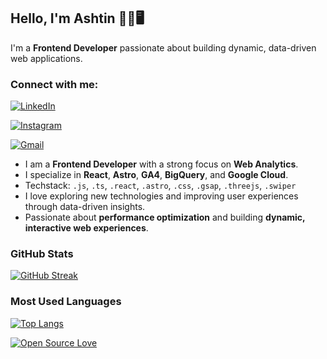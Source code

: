 ## Hello, I'm Ashtin 👋🏻🖥️

I'm a **Frontend Developer** passionate about building dynamic, data-driven web applications.

### Connect with me:

[![LinkedIn](https://img.shields.io/badge/LinkedIn-0077B5?style=for-the-badge&logo=linkedin&logoColor=white)](https://www.linkedin.com/in/ashtin-sotelo-jump/) 

[![Instagram](https://img.shields.io/badge/Instagram-E4405F?style=for-the-badge&logo=instagram&logoColor=white)](https://www.instagram.com/ashh.sotelo/) 

[![Gmail](https://img.shields.io/badge/Gmail-D14836?style=for-the-badge&logo=gmail&logoColor=white)](mailto:ashtinsotelo@gmail.com) 

* I am a **Frontend Developer** with a strong focus on **Web Analytics**. 
* I specialize in **React**, **Astro**, **GA4**, **BigQuery**, and **Google Cloud**. 
* Techstack: `.js`, `.ts`, `.react`, `.astro`, `.css`, `.gsap`, `.threejs`, `.swiper`
* I love exploring new technologies and improving user experiences through data-driven insights. 
* Passionate about **performance optimization** and building **dynamic, interactive web experiences**.


### GitHub Stats

[![GitHub Streak](https://github-readme-streak-stats.herokuapp.com?user=Ashtin18)](https://git.io/streak-stats)
### Most Used Languages

[![Top Langs](https://github-readme-stats.vercel.app/api/top-langs/?username=Ashtin18&layout=compact&theme=dracula)](https://github.com/yourusername)

[![Open Source Love](https://badges.frapsoft.com/os/v1/open-source.svg?v=102)](https://github.com/ellerbrock/open-source-badge/)
